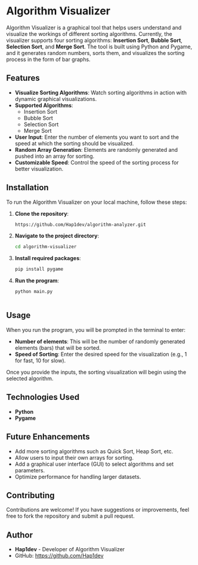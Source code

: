 # Algorithm Visualizer

Algorithm Visualizer is a graphical tool that helps users understand and visualize the workings of different sorting algorithms. Currently, the visualizer supports four sorting algorithms: **Insertion Sort**, **Bubble Sort**, **Selection Sort**, and **Merge Sort**. The tool is built using Python and Pygame, and it generates random numbers, sorts them, and visualizes the sorting process in the form of bar graphs.

## Features

- **Visualize Sorting Algorithms**: Watch sorting algorithms in action with dynamic graphical visualizations.
- **Supported Algorithms**:
  - Insertion Sort
  - Bubble Sort
  - Selection Sort
  - Merge Sort
- **User Input**: Enter the number of elements you want to sort and the speed at which the sorting should be visualized.
- **Random Array Generation**: Elements are randomly generated and pushed into an array for sorting.
- **Customizable Speed**: Control the speed of the sorting process for better visualization.

## Installation

To run the Algorithm Visualizer on your local machine, follow these steps:

1. **Clone the repository**:
   ```bash
   https://github.com/Hap1dev/algorithm-analyzer.git

2. **Navigate to the project directory**:
   ```bash
   cd algorithm-visualizer

3. **Install required packages**:
   ```bash
   pip install pygame


4. **Run the program**:
   ```bash
   python main.py



## Usage

When you run the program, you will be prompted in the terminal to enter:

- **Number of elements**: This will be the number of randomly generated elements (bars) that will be sorted.
- **Speed of Sorting**: Enter the desired speed for the visualization (e.g., 1 for fast, 10 for slow).

Once you provide the inputs, the sorting visualization will begin using the selected algorithm.

## Technologies Used

- **Python**
- **Pygame**

## Future Enhancements

- Add more sorting algorithms such as Quick Sort, Heap Sort, etc.
- Allow users to input their own arrays for sorting.
- Add a graphical user interface (GUI) to select algorithms and set parameters.
- Optimize performance for handling larger datasets.

## Contributing

Contributions are welcome! If you have suggestions or improvements, feel free to fork the repository and submit a pull request.

## Author

- **Hap1dev** - Developer of Algorithm Visualizer  
- GitHub: https://github.com/Hap1dev
